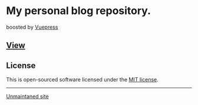 # My personal blog repository.
boosted by [Vuepress](https://vuepress.vuejs.org/)

## [View](https://blog.xyyolab.com)

## License

This is open-sourced software licensed under the [MIT license](https://opensource.org/licenses/MIT).

---
[Unmaintaned site](/)